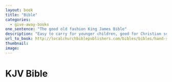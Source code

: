 ```yaml
---
layout: book
title: "Bible"
categories:
  - give-away-books
one_sentence: "The good old fashion King James Bible"
description: "Easy to carry for younger children, good for Christian schools, jail ministries, and give away Bibles. No extras; just the Word of God. Soft cover vinyl.  Black only."
url_to_book: http://localchurchbiblepublishers.com/bibles/bibles/hand-size/380-hand-size-flush-cut-black-vinyl/
thumbnail:
image:
---
```


# KJV Bible


